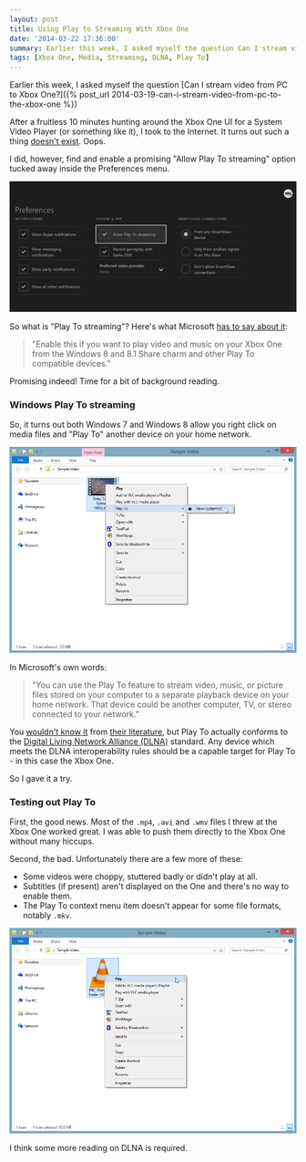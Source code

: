 ```yaml
---
layout: post
title: Using Play to Streaming With Xbox One
date: '2014-03-22 17:36:00'
summary: Earlier this week, I asked myself the question Can I stream video from PC to Xbox One? ...
tags: [Xbox One, Media, Streaming, DLNA, Play To]
---
```


Earlier this week, I asked myself the question [Can I stream video from PC to Xbox One?]({% post_url 2014-03-19-can-i-stream-video-from-pc-to-the-xbox-one %})

After a fruitless 10 minutes hunting around the Xbox One UI for a System Video Player (or something like it), I took to the Internet. It turns out such a thing [doesn't exist](http://o.canada.com/technology/gaming/major-nelson-says-dlna-streaming-support-is-coming-to-the-xbox-one-eventually/). Oops.

I did, however, find and enable a promising "Allow Play To streaming" option tucked away inside the Preferences menu.

![Allow Play To streaming](/img/posts/allowplaytostreaming.jpg)

So what is "Play To streaming"? Here's what Microsoft [has to say about it](http://support.xbox.com/en-GB/xbox-one/system/change-console-preferences):

> "Enable this if you want to play video and music on your Xbox One from the Windows 8 and 8.1 Share charm and other Play To compatible devices."

Promising indeed! Time for a bit of background reading.

### Windows Play To streaming

So, it turns out both Windows 7 and Windows 8 allow you right click on media files and "Play To" another device on your home network.

![Play To in action](/img/posts/2014_03_18_00_20_19_Sample_Video.png)

In Microsoft's own words:

> "You can use the Play To feature to stream video, music, or picture files stored on your computer to a separate playback device on your home network. That device could be another computer, TV, or stereo connected to your network."

You [wouldn't know it](http://windows.microsoft.com/en-GB/windows7/using-the-play-to-feature-to-stream-media) from [their literature](http://windows.microsoft.com/en-gb/windows-8/use-play-to), but Play To actually conforms to the [Digital Living Network Alliance (DLNA)](http://www.dlna.org/) standard. Any device which meets the DLNA interoperability rules should be a capable target for Play To - in this case the Xbox One.

So I gave it a try.

### Testing out Play To

First, the good news. Most of the <code>.mp4</code>, <code>.avi</code> and <code>.wmv</code> files I threw at the Xbox One worked great. I was able to push them directly to the Xbox One without many hiccups.

Second, the bad. Unfortunately there are a few more of these:

* Some videos were choppy, stuttered badly or didn't play at all.
* Subtitles (if present) aren't displayed on the One and there's no way to enable them.
* The Play To context menu item doesn't appear for some file formats, notably <code>.mkv</code>.

![Play To missing for .mkv files](/img/posts/2014_03_18_00_21_20_Sample_Video.png)

I think some more reading on DLNA is required.